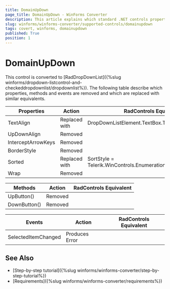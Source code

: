 ```yaml
---
title: DomainUpDown
page_title: DomainUpDown - WinForms Converter
description: This article explains which standard .NET controls properties are removed and which are replaced with similar equivalents. 
slug: winforms/winforms-converter/supported-controls/domainupdown
tags: covert, winforms, domainupdown
published: True
position: 1
---
```


# DomainUpDown

This control is converted to [RadDropDownList]({%slug winforms/dropdown-listcontrol-and-checkeddropdownlist/dropdownlist%}). The following table describe which properties, methods and events are removed and which are replaced with similar equivalents.

|Properties|Action|RadControls Equivalent|
|---|---|---|
|TextAlign|Replaced with|DropDownListElement.TextBox.TextAlign|
|UpDownAlign|Removed| |
|InterceptArrowKeys|Removed| |
|BorderStyle|Removed| |
|Sorted|Replaced with |SortStyle = Telerik.WinControls.Enumerations.SortStyle.Ascending|
|Wrap|Removed| |

|Methods|Action|RadControls Equivalent|
|---|---|---|
|UpButton()|Removed| |
|DownButton()|Removed| |

|Events|Action|RadControls Equivalent|
|---|---|---|
|SelectedItemChanged|Produces Error| |

## See Also

* [Step-by-step tutorial]({%slug winforms/winforms-converter/step-by-step-tutorial%})
* [Requirements]({%slug winforms/winforms-converter/requirements%})
